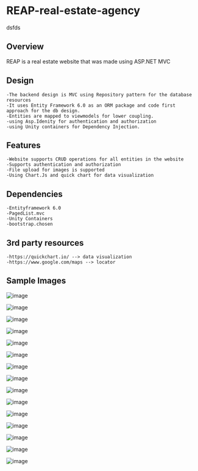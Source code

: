 # REAP-real-estate-agency
dsfds

## Overview  
  REAP is a real estate website that was made using ASP.NET MVC
  
## Design 
    -The backend design is MVC using Repository pattern for the database resources
    -It uses Entity Framework 6.0 as an ORM package and code first approach for the db design.
    -Entities are mapped to viewmodels for lower coupling.
    -using Asp.Idenity for authentication and authorization
    -using Unity containers for Dependency Injection.
  
  
## Features
    -Website supports CRUD operations for all entities in the website
    -Supports authentication and authorization
    -File upload for images is supported
    -Using Chart.Js and quick chart for data visualization
    
## Dependencies
    -Entityframework 6.0
    -PagedList.mvc
    -Unity Containers
    -bootstrap.chosen
    
## 3rd party resources
    -https://quickchart.io/ --> data visualization
    -https://www.google.com/maps --> locator
    
    
## Sample Images

![image](https://user-images.githubusercontent.com/53438581/114312133-f5ec3700-9ac7-11eb-9543-39eab4f1bec8.png)

![image](https://user-images.githubusercontent.com/53438581/114312146-013f6280-9ac8-11eb-9078-694fefbb4f37.png)

![image](https://user-images.githubusercontent.com/53438581/114312161-11efd880-9ac8-11eb-99ac-80fab08f993f.png)

![image](https://user-images.githubusercontent.com/53438581/114312177-20d68b00-9ac8-11eb-947e-e683c13c5f6b.png)

![image](https://user-images.githubusercontent.com/53438581/114312203-3b106900-9ac8-11eb-856d-419c40b86a32.png)

![image](https://user-images.githubusercontent.com/53438581/114312233-6004dc00-9ac8-11eb-9ab7-533b222d797f.png)

![image](https://user-images.githubusercontent.com/53438581/114312263-74e16f80-9ac8-11eb-8e3d-874163d06e11.png)

![image](https://user-images.githubusercontent.com/53438581/114312278-83c82200-9ac8-11eb-8827-b0cb2904a6b1.png)

![image](https://user-images.githubusercontent.com/53438581/114312296-9e020000-9ac8-11eb-96ac-51e464009ec5.png)

![image](https://user-images.githubusercontent.com/53438581/114312488-3e582480-9ac9-11eb-8a1a-c8ec1989af91.png)

![image](https://user-images.githubusercontent.com/53438581/114312499-4c0daa00-9ac9-11eb-8368-b5abb7344b59.png)

![image](https://user-images.githubusercontent.com/53438581/114312540-5c258980-9ac9-11eb-8e22-e912e34701a5.png)

![image](https://user-images.githubusercontent.com/53438581/114312562-66e01e80-9ac9-11eb-9f38-f42564d4d121.png)

![image](https://user-images.githubusercontent.com/53438581/114312630-a27ae880-9ac9-11eb-8c25-7eaa6f4fadc3.png)

![image](https://user-images.githubusercontent.com/53438581/114312642-ae66aa80-9ac9-11eb-82bf-ebe2243342be.png)

    
    

  
  
  

